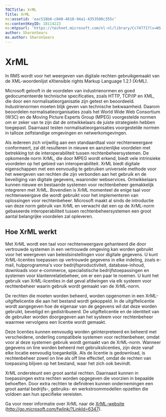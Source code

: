 ```yaml
---
TOCTitle: XrML
Title: XrML
ms:assetid: 'eac518b8-c040-4618-94a1-4353500c355c'
ms:contentKeyID: 18114223
ms:mtpsurl: 'https://technet.microsoft.com/nl-nl/library/Cc747717(v=WS.10)'
author: SharonSears
ms.author: SharonSears
---
```


XrML
====

In RMS wordt voor het weergeven van digitale rechten gebruikgemaakt van de XML-woordenlijst eXtensible rights Markup Language 1.2.1 (XrML).

Microsoft gelooft in de voordelen van industrienormen en goed gedocumenteerde technische specificaties, zoals HTTP, TCP/IP en XML, die door een normalisatieorganisatie zijn getest en beoordeeld. Industrienormen moeten blijk geven van technische bekwaamheid. Daarom beoordelen normalisatieorganisaties zoals het World Wide Web Consortium (W3C) en de Moving Picture Experts Group (MPEG) voorgestelde normen om er zeker van te zijn dat de ontwikkelaars de juiste strategieën hebben toegepast. Daarnaast testen normalisatieorganisaties voorgestelde normen in talloze zelfstandige omgevingen en netwerkomgevingen.

Als iedereen zich vrijwillig aan een standaardtaal voor rechtenweergave conformeert, zal dit resulteren in nieuwe en aanzienlijke voordelen met betrekking tot de interoperabiliteit tussen rechtenbeheersystemen. De opkomende norm XrML, die door MPEG wordt erkend, biedt vele intrinsieke voordelen op het gebied van interoperabiliteit. XrML biedt digitale eigenschappen met een eenvoudig te gebruiken universele methode voor het weergeven van rechten die zijn verbonden aan het gebruik en de beveiliging van digitale gegevens, waaronder webservices. Ontwikkelaars kunnen nieuwe en bestaande systemen voor rechtenbeheer gemakkelijk integreren met XrML. Bovendien is XrML momenteel de enige taal voor rechtenweergave die wordt gebruikt voor het implementeren van oplossingen voor rechtenbeheer. Microsoft maakt al sinds de introductie van deze norm gebruik van XrML en verwacht dat een op de XrML-norm gebaseerde interoperabiliteit tussen rechtenbeheersystemen een groot aantal belangrijke voordelen zal opleveren.

Hoe XrML werkt
--------------

Met XrML wordt een taal voor rechtenweergave gehanteerd die door vertrouwde systemen in een vertrouwde omgeving kan worden gebruikt voor het weergeven van beleidsinstellingen voor digitale gegevens. U kunt XrML-licenties toepassen op vertrouwde gegevens in elke indeling, zoals e-mail, hulpprogramma's voor bedrijfsproductiviteit, database-inhoud, downloads voor e-commerce, specialistische bedrijfstoepassingen en systemen voor klantenrelatiebeheer, om er een paar te noemen. U kunt het gebruik van XrML-licenties in dat geval afdwingen via elk systeem voor rechtenbeheer waarin gebruik wordt gemaakt van de XrML-norm.

De rechten die moeten worden beheerd, worden opgenomen in een XrML-uitgiftelicentie die aan het bestand wordt gekoppeld. In de uitgiftelicentie wordt aangegeven hoe de eigenaar van de gegevens wil dat deze worden gebruikt, beveiligd en gedistribueerd. De uitgiftelicentie en de identiteit van de gebruiker worden doorgegeven aan het systeem voor rechtenbeheer waarmee vervolgens een licentie wordt gemaakt.

Deze licenties kunnen eenvoudig worden geïnterpreteerd en beheerd met verscheidene, onderling compatibele systemen voor rechtenbeheer, omdat voor al deze systemen gebruik wordt gemaakt van de XrML-norm. Wanneer gegevens on line worden beheerd met gebruikslicenties, zijn deze vanaf elke locatie eenvoudig toegankelijk. Als de licentie is gedownload, is rechtenbeheer zowel on line als off line effectief, omdat de rechten van toepassing blijven op het bestand, waar het zich ook bevindt.

XrML ondersteunt een groot aantal rechten. Daarnaast kunnen in toepassingen extra rechten worden opgegeven die voorzien in bepaalde behoeften. Door extra rechten te definiëren kunnen ondernemingen een groot aantal bedrijfs-, gebruiks- en werkstroommodellen opzetten die voldoen aan hun specifieke vereisten.

Ga voor meer informatie over XrML naar de [XrML-website](http://go.microsoft.com/fwlink/?linkid=6347) (http://go.microsoft.com/fwlink/?LinkId=6347).
